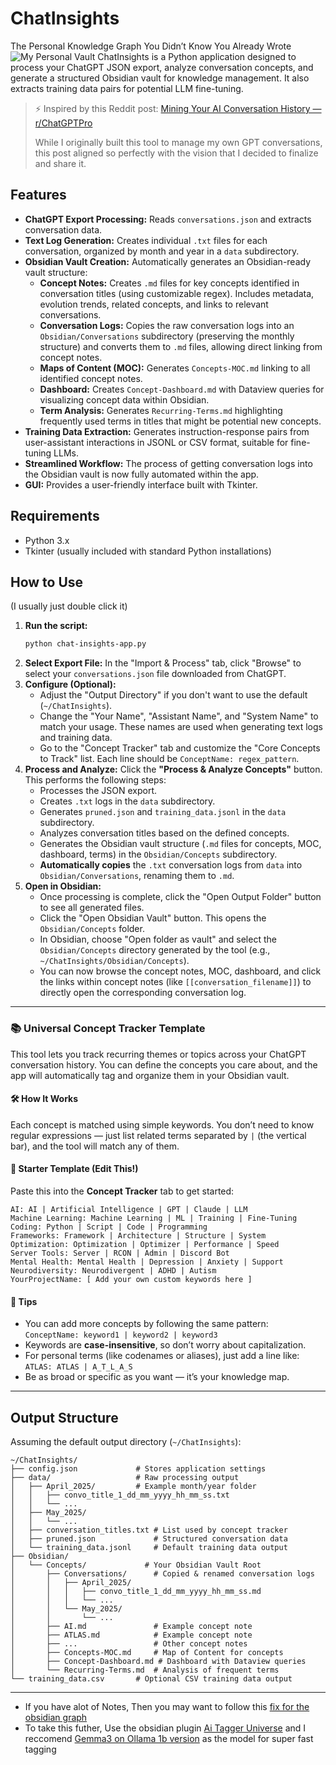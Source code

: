 # ChatInsights
The Personal Knowledge Graph You Didn’t Know You Already Wrote
![My Personal Vault](https://imgur.com/a/Rwzh1fN#6J00Gu1)
ChatInsights is a Python application designed to process your ChatGPT JSON export, analyze conversation concepts, and generate a structured Obsidian vault for knowledge management. It also extracts training data pairs for potential LLM fine-tuning.
> ⚡️ Inspired by this Reddit post: [Mining Your AI Conversation History — r/ChatGPTPro](https://www.reddit.com/r/ChatGPTPro/comments/1jzzgie/mining_your_ai_conversation_history_the_complete/)
>
> While I originally built this tool to manage my own GPT conversations, this post aligned so perfectly with the vision that I decided to finalize and share it.

## Features

*   **ChatGPT Export Processing:** Reads `conversations.json` and extracts conversation data.
*   **Text Log Generation:** Creates individual `.txt` files for each conversation, organized by month and year in a `data` subdirectory.
*   **Obsidian Vault Creation:** Automatically generates an Obsidian-ready vault structure:
    *   **Concept Notes:** Creates `.md` files for key concepts identified in conversation titles (using customizable regex). Includes metadata, evolution trends, related concepts, and links to relevant conversations.
    *   **Conversation Logs:** Copies the raw conversation logs into an `Obsidian/Conversations` subdirectory (preserving the monthly structure) and converts them to `.md` files, allowing direct linking from concept notes.
    *   **Maps of Content (MOC):** Generates `Concepts-MOC.md` linking to all identified concept notes.
    *   **Dashboard:** Creates `Concept-Dashboard.md` with Dataview queries for visualizing concept data within Obsidian.
    *   **Term Analysis:** Generates `Recurring-Terms.md` highlighting frequently used terms in titles that might be potential new concepts.
*   **Training Data Extraction:** Generates instruction-response pairs from user-assistant interactions in JSONL or CSV format, suitable for fine-tuning LLMs.
*   **Streamlined Workflow:** The process of getting conversation logs into the Obsidian vault is now fully automated within the app.
*   **GUI:** Provides a user-friendly interface built with Tkinter.

## Requirements

*   Python 3.x
*   Tkinter (usually included with standard Python installations)

## How to Use
(I usually just double click it)

1.  **Run the script:**
    ```bash
    python chat-insights-app.py
    ```
2.  **Select Export File:** In the "Import & Process" tab, click "Browse" to select your `conversations.json` file downloaded from ChatGPT.
3.  **Configure (Optional):**
    *   Adjust the "Output Directory" if you don't want to use the default (`~/ChatInsights`).
    *   Change the "Your Name", "Assistant Name", and "System Name" to match your usage. These names are used when generating text logs and training data.
    *   Go to the "Concept Tracker" tab and customize the "Core Concepts to Track" list. Each line should be `ConceptName: regex_pattern`.
4.  **Process and Analyze:** Click the **"Process & Analyze Concepts"** button. This performs the following steps:
    *   Processes the JSON export.
    *   Creates `.txt` logs in the `data` subdirectory.
    *   Generates `pruned.json` and `training_data.jsonl` in the `data` subdirectory.
    *   Analyzes conversation titles based on the defined concepts.
    *   Generates the Obsidian vault structure (`.md` files for concepts, MOC, dashboard, terms) in the `Obsidian/Concepts` subdirectory.
    *   **Automatically copies** the `.txt` conversation logs from `data` into `Obsidian/Conversations`, renaming them to `.md`.
5.  **Open in Obsidian:**
    *   Once processing is complete, click the "Open Output Folder" button to see all generated files.
    *   Click the "Open Obsidian Vault" button. This opens the `Obsidian/Concepts` folder.
    *   In Obsidian, choose "Open folder as vault" and select the `Obsidian/Concepts` directory generated by the tool (e.g., `~/ChatInsights/Obsidian/Concepts`).
    *   You can now browse the concept notes, MOC, dashboard, and click the links within concept notes (like `[[conversation_filename]]`) to directly open the corresponding conversation log.

---

### 📚 Universal Concept Tracker Template

This tool lets you track recurring themes or topics across your ChatGPT conversation history. You can define the concepts you care about, and the app will automatically tag and organize them in your Obsidian vault.

#### 🛠 How It Works
Each concept is matched using simple keywords. You don’t need to know regular expressions — just list related terms separated by `|` (the vertical bar), and the tool will match any of them.

#### 📌 Starter Template (Edit This!)

Paste this into the **Concept Tracker** tab to get started:

```
AI: AI | Artificial Intelligence | GPT | Claude | LLM  
Machine Learning: Machine Learning | ML | Training | Fine-Tuning  
Coding: Python | Script | Code | Programming  
Frameworks: Framework | Architecture | Structure | System  
Optimization: Optimization | Optimizer | Performance | Speed  
Server Tools: Server | RCON | Admin | Discord Bot  
Mental Health: Mental Health | Depression | Anxiety | Support  
Neurodiversity: Neurodivergent | ADHD | Autism  
YourProjectName: [ Add your own custom keywords here ]  
```

#### 🧠 Tips
- You can add more concepts by following the same pattern:  
  `ConceptName: keyword1 | keyword2 | keyword3`
- Keywords are **case-insensitive**, so don’t worry about capitalization.
- For personal terms (like codenames or aliases), just add a line like:  
  `ATLAS: ATLAS | A_T_L_A_S`  
- Be as broad or specific as you want — it’s your knowledge map.

---

## Output Structure

Assuming the default output directory (`~/ChatInsights`):

```
~/ChatInsights/
├── config.json             # Stores application settings
├── data/                   # Raw processing output
│   ├── April_2025/         # Example month/year folder
│   │   ├── convo_title_1_dd_mm_yyyy_hh_mm_ss.txt
│   │   └── ...
│   ├── May_2025/
│   │   └── ...
│   ├── conversation_titles.txt # List used by concept tracker
│   ├── pruned.json             # Structured conversation data
│   └── training_data.jsonl     # Default training data output
├── Obsidian/
│   └── Concepts/             # Your Obsidian Vault Root
│       ├── Conversations/      # Copied & renamed conversation logs
│       │   ├── April_2025/
│       │   │   ├── convo_title_1_dd_mm_yyyy_hh_mm_ss.md
│       │   │   └── ...
│       │   └── May_2025/
│       │       └── ...
│       ├── AI.md               # Example concept note
│       ├── ATLAS.md            # Example concept note
│       ├── ...                 # Other concept notes
│       ├── Concepts-MOC.md     # Map of Content for concepts
│       ├── Concept-Dashboard.md # Dashboard with Dataview queries
│       └── Recurring-Terms.md  # Analysis of frequent terms
└── training_data.csv       # Optional CSV training data output
```

---

- If you have alot of Notes, Then you may want to follow this [fix for the obsidian graph](https://www.reddit.com/r/ObsidianMD/comments/16hvjiy/fix_for_a_slow_obsidian_graph_view/)
- To take this futher, Use the obsidian plugin [Ai Tagger Universe](https://github.com/niehu2018/obsidian-ai-tagger-universe) and I reccomend [Gemma3 on Ollama 1b version](https://ollama.com/library/gemma3) as the model for super fast tagging 
